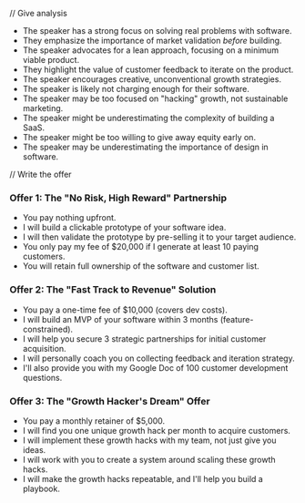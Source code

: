 // Give analysis

- The speaker has a strong focus on solving real problems with software.
- They emphasize the importance of market validation *before* building.
- The speaker advocates for a lean approach, focusing on a minimum viable product.
- They highlight the value of customer feedback to iterate on the product.
- The speaker encourages creative, unconventional growth strategies.
- The speaker is likely not charging enough for their software.
- The speaker may be too focused on "hacking" growth, not sustainable marketing.
- The speaker might be underestimating the complexity of building a SaaS.
- The speaker might be too willing to give away equity early on.
- The speaker may be underestimating the importance of design in software.

// Write the offer

### Offer 1: The "No Risk, High Reward" Partnership

- You pay nothing upfront.
- I will build a clickable prototype of your software idea.
- I will then validate the prototype by pre-selling it to your target audience.
- You only pay my fee of $20,000 if I generate at least 10 paying customers.
- You will retain full ownership of the software and customer list.

### Offer 2: The "Fast Track to Revenue" Solution

- You pay a one-time fee of $10,000 (covers dev costs).
- I will build an MVP of your software within 3 months (feature-constrained).
- I will help you secure 3 strategic partnerships for initial customer acquisition.
- I will personally coach you on collecting feedback and iteration strategy.
- I'll also provide you with my Google Doc of 100 customer development questions.

### Offer 3: The "Growth Hacker's Dream" Offer

- You pay a monthly retainer of $5,000.
- I will find you one unique growth hack per month to acquire customers.
- I will implement these growth hacks with my team, not just give you ideas.
- I will work with you to create a system around scaling these growth hacks.
- I will make the growth hacks repeatable, and I'll help you build a playbook.
